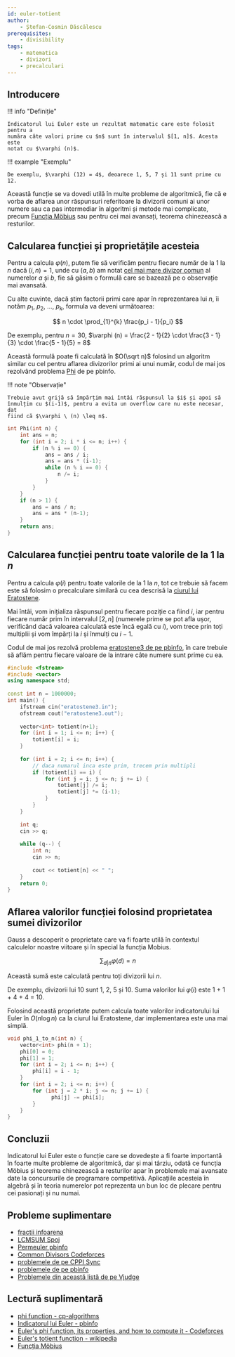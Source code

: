```yaml
---
id: euler-totient
author:
    - Ștefan-Cosmin Dăscălescu
prerequisites:
    - divisibility
tags:
    - matematica
    - divizori
    - precalculari
---
```


## Introducere

!!! info "Definiție"

    Indicatorul lui Euler este un rezultat matematic care este folosit pentru a
    număra câte valori prime cu $n$ sunt în intervalul $[1, n]$. Acesta este
    notat cu $\varphi (n)$.

!!! example "Exemplu"

    De exemplu, $\varphi (12) = 4$, deoarece 1, 5, 7 și 11 sunt prime cu
    12.

Această funcție se va dovedi utilă în multe probleme de algoritmică, fie că e
vorba de aflarea unor răspunsuri referitoare la divizorii comuni ai unor numere
sau ca pas intermediar în algoritmi și metode mai complicate, precum [Funcția
Möbius](../dificil/mobius.md) sau pentru cei mai avansați, teorema chinezească a
resturilor.

## Calcularea funcției și proprietățile acesteia

Pentru a calcula $\varphi (n)$, putem fie să verificăm pentru fiecare număr de
la 1 la $n$ dacă $(i, n) = 1$, unde cu $(a, b)$ am notat [cel mai mare divizor
comun](../usor/divisibility.md#notiuni-introductive) al numerelor $a$ și $b$,
fie să găsim o formulă care se bazează pe o observație mai avansată.

Cu alte cuvinte, dacă știm factorii primi care apar în reprezentarea lui $n$, îi
notăm $p_1$, $p_2$, $\dots$, $p_k$, formula va deveni următoarea:

$$ n \cdot \prod_{1}^{k} \frac{p_i - 1}{p_i} $$

De exemplu, pentru $n = 30$, $\varphi (n) = \frac{2 - 1}{2} \cdot \frac{3 -
1}{3} \cdot \frac{5 - 1}{5} = 8$

Această formulă poate fi calculată în $O(\sqrt n)$ folosind un algoritm similar
cu cel pentru aflarea divizorilor primi ai unui număr, codul de mai jos
rezolvând problema [Phi](https://www.pbinfo.ro/probleme/2642/phi) de pe pbinfo.

!!! note "Observație"

    Trebuie avut grijă să împărțim mai întâi răspunsul la $i$ și apoi să
    înmulțim cu $(i-1)$, pentru a evita un overflow care nu este necesar, dat
    fiind că $\varphi \ (n) \leq n$.

```cpp
int Phi(int n) {
    int ans = n;
    for (int i = 2; i * i <= n; i++) {
        if (n % i == 0) {
            ans = ans / i;
            ans = ans * (i-1);
            while (n % i == 0) {
                n /= i;
            }
        }
    }
    if (n > 1) {
        ans = ans / n;
        ans = ans * (n-1);
    }
    return ans;
}
```

## Calcularea funcției pentru toate valorile de la 1 la $n$

Pentru a calcula $\varphi (i)$ pentru toate valorile de la 1 la $n$, tot ce
trebuie să facem este să folosim o precalculare similară cu cea descrisă la
[ciurul lui Eratostene](../usor/sieve.md).

Mai întâi, vom inițializa răspunsul pentru fiecare poziție ca fiind $i$, iar
pentru fiecare număr prim în intervalul $[2, n]$ (numerele prime se pot afla
ușor, verificând dacă valoarea calculată este încă egală cu $i$), vom trece prin
toți multiplii și vom împărți la $i$ și înmulți cu $i-1$.

Codul de mai jos rezolvă problema [eratostene3 de pe
pbinfo](https://www.pbinfo.ro/probleme/3314/eratostene3), în care trebuie să
aflăm pentru fiecare valoare de la intrare câte numere sunt prime cu ea.

```cpp
#include <fstream>
#include <vector>
using namespace std;
 
const int n = 1000000;
int main() {
    ifstream cin("eratostene3.in");
    ofstream cout("eratostene3.out");
    
    vector<int> totient(n+1);
    for (int i = 1; i <= n; i++) {
        totient[i] = i;
    }
    
    for (int i = 2; i <= n; i++) {
        // daca numarul inca este prim, trecem prin multipli
        if (totient[i] == i) { 
            for (int j = i; j <= n; j += i) {
                totient[j] /= i;
                totient[j] *= (i-1);
            }
        }
    }
    
    int q;
    cin >> q;
    
    while (q--) {
        int n;
        cin >> n;
        
        cout << totient[n] << " ";
    }
    return 0;
}
```

## Aflarea valorilor funcției folosind proprietatea sumei divizorilor

Gauss a descoperit o proprietate care va fi foarte utilă în contextul calculelor
noastre viitoare și în special la funcția Mobius.

$$ \sum_{d|n} \varphi(d) = n $$

Această sumă este calculată pentru toți divizorii lui $n$.

De exemplu, divizorii lui 10 sunt 1, 2, 5 și 10. Suma valorilor lui
$\varphi (i)$ este 1 + 1 + 4 + 4 = 10.

Folosind această proprietate putem calcula toate valorilor indicatorului lui
Euler în $O(n \log n)$ ca la ciurul lui Eratostene, dar implementarea este una
mai simplă.

```cpp
void phi_1_to_n(int n) {
    vector<int> phi(n + 1);
    phi[0] = 0;
    phi[1] = 1;
    for (int i = 2; i <= n; i++) {
        phi[i] = i - 1;
    }
    for (int i = 2; i <= n; i++) {
        for (int j = 2 * i; j <= n; j += i) {
              phi[j] -= phi[i];
        }
    }
}
```

## Concluzii

Indicatorul lui Euler este o funcție care se dovedește a fi foarte importantă în
foarte multe probleme de algoritmică, dar și mai târziu, odată ce funcția Möbius
și teorema chinezească a resturilor apar în problemele mai avansate date la
concursurile de programare competitivă. Aplicațiile acesteia în algebră și în
teoria numerelor pot reprezenta un bun loc de plecare pentru cei pasionați și nu
numai.

## Probleme suplimentare

- [fractii infoarena](https://www.infoarena.ro/problema/fractii)
- [LCMSUM Spoj](https://www.spoj.com/problems/LCMSUM/)
- [Permeuler pbinfo](https://www.pbinfo.ro/probleme/3295/permeuler)
- [Common Divisors Codeforces](https://codeforces.com/problemset/problem/1203/C)
- [problemele de pe CPPI
  Sync](https://cppi.sync.ro/materia/indicatorul_lui_euler.html)
- [problemele de pe
  pbinfo](https://www.pbinfo.ro/probleme/eticheta/57/indicatorul-lui-euler)
- [Problemele din această listă de pe Vjudge](https://vjudge.net/contest/561512)

## Lectură suplimentară

- [phi function -
  cp-algorithms](https://cp-algorithms.com/algebra/phi-function.html)
- [Indicatorul lui Euler -
  pbinfo](https://www.pbinfo.ro/articole/18882/indicatorul-lui-euler)
- [Euler's phi function, its properties, and how to compute it -
  Codeforces](https://codeforces.com/blog/entry/106851)
- [Euler's totient function -
  wikipedia](https://en.wikipedia.org/wiki/Euler%27s_totient_function)
- [Funcția Möbius](../dificil/mobius.md)
